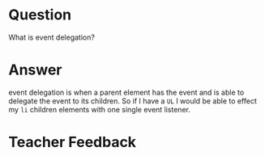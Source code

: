 # Question

What is event delegation?

# Answer

event delegation is when a parent element has the event and is able to delegate the event to its children. So if I have a `UL` I would be able to effect my `li` children elements with one single event listener.

# Teacher Feedback
